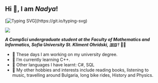## Hi 👋, I am _Nadya_!

[![Typing SVG](https://readme-typing-svg.demolab.com?font=Fira+Code&size=21&pause=1000&color=C194F7&center=true&background=AA1F7400&multiline=true&width=1000&size=21&lines=Welcome+to+my+profile!)](https://git.io/typing-svg)

![](https://komarev.com/ghpvc/?username=NadyaRadeva&color=blueviolet)



**_A CompSci undergraduate student at the Faculty of Mathematics and Informatics, Sofia University St. Kliment Ohridski, :bulgaria:	!_**
 :woman_technologist:	

- :tea:	These days I am working on my university degree.
- 🌱 I’m currently learning C++.
- 🧠 Other languages I have learnt: C#, SQL
- :stars:	My other hobbies and interests include reading books, listening to music, travelling around Bulgaria, long bike rides, History and Physics.
